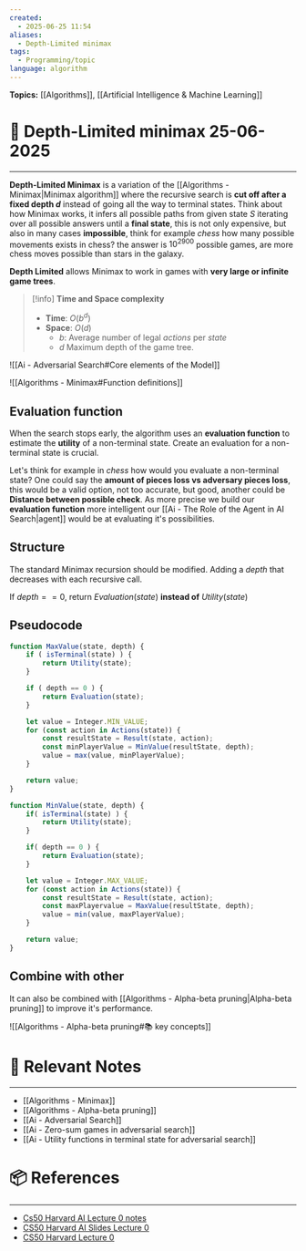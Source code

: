 ```yaml
---
created:
  - 2025-06-25 11:54
aliases:
  - Depth-Limited minimax
tags:
  - Programming/topic
language: algorithm
---
```


**Topics:** [[Algorithms]], [[Artificial Intelligence & Machine Learning]]

# 📃 Depth-Limited minimax 25-06-2025

---
**Depth-Limited Minimax** is a variation of the [[Algorithms - Minimax|Minimax algorithm]] where the recursive search is **cut off after a fixed depth $d$** instead of going all the way to terminal states. 
Think about how Minimax works, it infers all possible paths from given state $S$ iterating over all possible answers until a **final state**, this is not only expensive, but also in many cases **impossible**, think for example *chess* how many possible movements exists in chess? the answer is $10^{2900}$ possible games, are more chess moves possible than stars in the galaxy.

**Depth Limited** allows Minimax to work in games with **very large or infinite game trees**. 

> [!info] **Time and Space complexity**
> - **Time**: $O(b^d)$
> - **Space**: $O(d)$
>     - $b$: Average number of legal $actions$ per $state$
>     - $d$ Maximum depth of the game tree.

![[Ai - Adversarial Search#Core elements of the Model]]

![[Algorithms - Minimax#Function definitions]]

## Evaluation function
When the search stops early, the algorithm uses an **evaluation function** to estimate the **utility** of a non-terminal state. Create an evaluation for a non-terminal state is crucial.

Let's think for example in *chess* how would you evaluate a non-terminal state? One could say the **amount of pieces loss vs adversary pieces loss**, this would be a valid option, not too accurate, but good, another could be **Distance between possible check**. As more precise we build our **evaluation function** more intelligent our [[Ai - The Role of the Agent in AI Search|agent]] would be at evaluating it's possibilities.

## Structure
The standard Minimax recursion should be modified. Adding a $depth$ that decreases with each recursive call.

If $depth == 0$, return $Evaluation(state)$ **instead of** $Utility(state)$

## Pseudocode
```ts
function MaxValue(state, depth) {
    if ( isTerminal(state) ) {
        return Utility(state);
    }

    if ( depth == 0 ) {
        return Evaluation(state);
    }

    let value = Integer.MIN_VALUE;
    for (const action in Actions(state)) {
        const resultState = Result(state, action);
        const minPlayerValue = MinValue(resultState, depth);
        value = max(value, minPlayerValue);
    }

    return value;
}
```

```ts
function MinValue(state, depth) {
    if( isTerminal(state) ) {
        return Utility(state);
    }

    if( depth == 0 ) {
        return Evaluation(state);
    }

    let value = Integer.MAX_VALUE;
    for (const action in Actions(state)) {
        const resultState = Result(state, action);
        const maxPlayervalue = MaxValue(resultState, depth);
        value = min(value, maxPlayerValue);
    }

    return value;
}
```

## Combine with other
It can also be combined with [[Algorithms - Alpha-beta pruning|Alpha-beta pruning]] to improve it's performance.

![[Algorithms - Alpha-beta pruning#📚 key concepts]]

# 🔗 Relevant Notes

---
- [[Algorithms - Minimax]]
- [[Algorithms - Alpha-beta pruning]]
- [[Ai - Adversarial Search]]
- [[Ai - Zero-sum games in adversarial search]]
- [[Ai - Utility functions in terminal state for adversarial search]]
# 📦 References

---
- [Cs50 Harvard AI Lecture 0 notes](https://cs50.harvard.edu/ai/2024/notes/0/)
- [CS50 Harvard AI Slides Lecture 0](https://cdn.cs50.net/ai/2020/spring/lectures/0/lecture0.pdf)
- [CS50 Harvard Lecture 0](https://learning.edx.org/course/course-v1:HarvardX+CS50AI+1T2020/block-v1:HarvardX+CS50AI+1T2020+type@sequential+block@a52582b244c849289b4745d601fa6d43/block-v1:HarvardX+CS50AI+1T2020+type@vertical+block@17b5cbf6a3c348d28c6c02ab84765bb3)